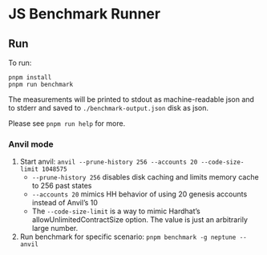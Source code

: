 # JS Benchmark Runner

## Run

To run:

```shell
pnpm install
pnpm run benchmark
```

The measurements will be printed to stdout as machine-readable json and to stderr and saved to `./benchmark-output.json` disk as json.

Please see `pnpm run help` for more.

### Anvil mode

1. Start anvil: `anvil --prune-history 256 --accounts 20 --code-size-limit 1048575`
    - `--prune-history 256` disables disk caching and limits memory cache to 256 past states
    - `--accounts 20` mimics HH behavior of using 20 genesis accounts instead of Anvil’s 10
    - The `--code-size-limit` is a way to mimic Hardhat’s allowUnlimitedContractSize option. The value is just an arbitrarily large number.
2. Run benchmark for specific scenario: `pnpm benchmark -g neptune --anvil`

